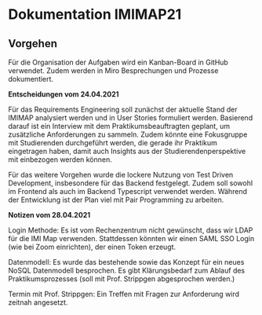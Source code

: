 # Dokumentation IMIMAP21

## Vorgehen

Für die Organisation der Aufgaben wird ein Kanban-Board in GitHub verwendet. Zudem werden in Miro Besprechungen und
Prozesse dokumentiert.

**Entscheidungen vom 24.04.2021**

Für das Requirements Engineering soll zunächst der aktuelle Stand der IMIMAP analysiert werden und in User Stories
formuliert werden. Basierend darauf ist ein Interview mit dem Praktikumsbeauftragten geplant, um zusätzliche
Anforderungen zu sammeln. Zudem könnte eine Fokusgruppe mit Studierenden durchgeführt werden, die gerade ihr Praktikum
eingetragen haben, damit auch Insights aus der Studierendenperspektive mit einbezogen werden können.

Für das weitere Vorgehen wurde die lockere Nutzung von Test Driven Development, insbesondere für das Backend festgelegt. Zudem soll sowohl im Frontend als auch im Backend Typescript verwendet werden.
Während der Entwicklung ist der Plan viel mit Pair Programming zu arbeiten.


**Notizen vom 28.04.2021**

Login Methode:
Es ist vom Rechenzentrum nicht gewünscht, dass wir LDAP für die IMI Map verwenden.
Stattdessen könnten wir einen SAML SSO Login (wie bei Zoom einrichten), der einen Token erzeugt.

Datenmodell:
Es wurde das bestehende sowie das Konzept für ein neues NoSQL Datenmodell besprochen.
Es gibt Klärungsbedarf zum Ablauf des Praktikumsprozesses (soll mit Prof. Strippgen abgesprochen werden.)

Termin mit Prof. Strippgen:
Ein Treffen mit Fragen zur Anforderung wird zeitnah angesetzt.